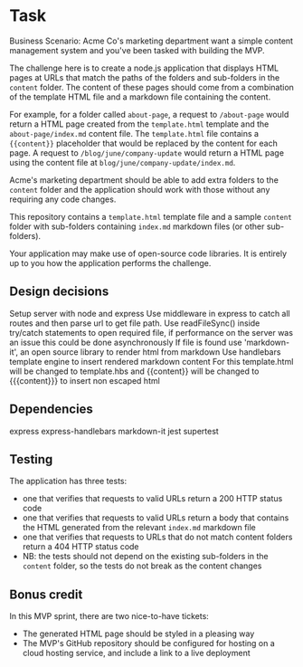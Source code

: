 # Task

Business Scenario: Acme Co's marketing department want a simple content management system and you've been tasked with building the MVP.

The challenge here is to create a node.js application that displays HTML pages at URLs that match the paths of the folders and sub-folders in the `content` folder. The content of these pages should come from a combination of the template HTML file and a markdown file containing the content.

For example, for a folder called `about-page`, a request to `/about-page` would return a HTML page created from the `template.html` template and the `about-page/index.md` content file. The `template.html` file contains a `{{content}}` placeholder that would be replaced by the content for each page. A request to `/blog/june/company-update` would return a HTML page using the content file at `blog/june/company-update/index.md`.

Acme's marketing department should be able to add extra folders to the `content` folder and the application should work with those without any requiring any code changes.

This repository contains a `template.html` template file and a sample `content` folder with sub-folders containing `index.md` markdown files (or other sub-folders).

Your application may make use of open-source code libraries. It is entirely up to you how the application performs the challenge.

## Design decisions

Setup server with node and express
Use middleware in express to catch all routes and then parse url to get file path.
Use readFileSync() inside try/catch statements to open required file, if performance on the server was an issue this could be done asynchronously 
If file is found use 'markdown-it', an open source library to render html from markdown
Use handlebars template engine to insert rendered markdown content
For this template.html will be changed to template.hbs and {{content}} will be changed to {{{content}}} to insert non escaped html

## Dependencies

express
express-handlebars
markdown-it
jest
supertest

## Testing

The application has three tests:

* one that verifies that requests to valid URLs return a 200 HTTP status code
* one that verifies that requests to valid URLs return a body that contains the HTML generated from the relevant `index.md` markdown file
* one that verifies that requests to URLs that do not match content folders return a 404 HTTP status code
* NB: the tests should not depend on the existing sub-folders in the `content` folder, so the tests do not break as the content changes

## Bonus credit

In this MVP sprint, there are two nice-to-have tickets:

* The generated HTML page should be styled in a pleasing way
* The MVP's GitHub repository should be configured for hosting on a cloud hosting service, and include a link to a live deployment